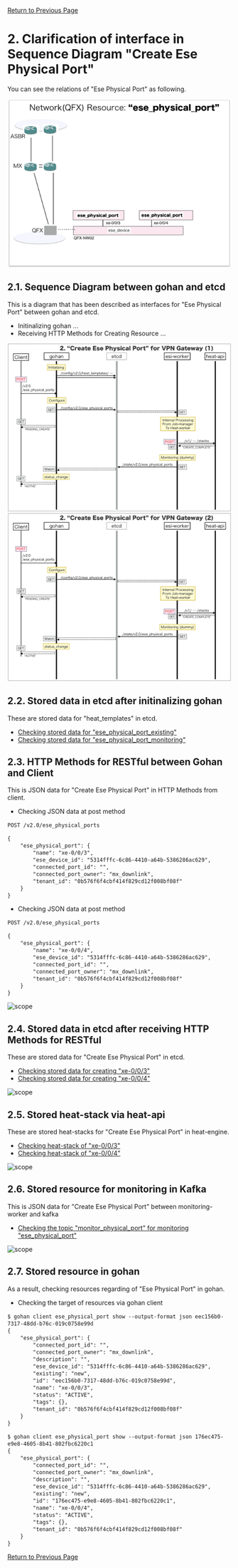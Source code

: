 [Return to Previous Page](00_vpn_gateway.md)

# 2. Clarification of interface in Sequence Diagram "Create Ese Physical Port"
You can see the relations of "Ese Physical Port" as following.

![Ese Physical Port](resource/gohan_investigate_for_vpngw.003.png)

## 2.1. Sequence Diagram between gohan and etcd
This is a diagram that has been described as interfaces for "Ese Physical Port" between gohan and etcd.

* Initinalizing gohan ...
* Receiving HTTP Methods for Creating Resource ...

![Create Ese Physical Port1](diag/ESI_Sequence_Diagram_for_VPN_Gateway.002.png)
![Create Ese Physical Port2](diag/ESI_Sequence_Diagram_for_VPN_Gateway.003.png)

## 2.2. Stored data in etcd after initinalizing gohan
These are stored data for "heat_templates" in etcd.

* [Checking stored data for "ese_physical_port_existing"](../heat_template/ese_physical_port_existing.md)
* [Checking stored data for "ese_physical_port_monitoring"](../heat_template/ese_physical_port_monitoring.md)


## 2.3. HTTP Methods for RESTful between Gohan and Client
This is JSON data for "Create Ese Physical Port" in HTTP Methods from client.

* Checking JSON data at post method
```
POST /v2.0/ese_physical_ports
```
```
{
    "ese_physical_port": {
        "name": "xe-0/0/3",
        "ese_device_id": "5314fffc-6c86-4410-a64b-5386286ac629",
        "connected_port_id": "",
        "connected_port_owner": "mx_downlink",
        "tenant_id": "0b576f6f4cbf414f829cd12f008bf08f"
    }
}
```
* Checking JSON data at post method
```
POST /v2.0/ese_physical_ports
```
```
{
    "ese_physical_port": {
        "name": "xe-0/0/4",
        "ese_device_id": "5314fffc-6c86-4410-a64b-5386286ac629",
        "connected_port_id": "",
        "connected_port_owner": "mx_downlink",
        "tenant_id": "0b576f6f4cbf414f829cd12f008bf08f"
    }
}
```
![scope](../images/esi_interface.004.png)


## 2.4. Stored data in etcd after receiving HTTP Methods for RESTful
These are stored data for "Create Ese Physical Port" in etcd.

* [Checking stored data for creating "xe-0/0/3"](stored_in_etcd/CreateEsePhysicalPort_01.md)
* [Checking stored data for creating "xe-0/0/4"](stored_in_etcd/CreateEsePhysicalPort_02.md)

![scope](../images/esi_interface.005.png)


## 2.5. Stored heat-stack via heat-api
These are stored heat-stacks for "Create Ese Physical Port" in heat-engine.

* [Checking heat-stack of "xe-0/0/3"](heat-stack/CreateEsePhysicalPort_01.md)
* [Checking heat-stack of "xe-0/0/4"](heat-stack/CreateEsePhysicalPort_02.md)

![scope](../images/esi_interface.006.png)


## 2.6. Stored resource for monitoring in Kafka
This is JSON data for "Create Ese Physical Port" between monitoring-worker and kafka

* [Checking the topic "monitor_physical_port" for monitoring "ese_physical_port"](stored_in_kafka/CreateEsePhysicalPort_01.md)

![scope](../images/esi_interface.007.png)


## 2.7. Stored resource in gohan
As a result, checking resources regarding of "Ese Physical Port" in gohan.

* Checking the target of resources via gohan client
```
$ gohan client ese_physical_port show --output-format json eec156b0-7317-48dd-b76c-019c0758e99d
{
    "ese_physical_port": {
        "connected_port_id": "",
        "connected_port_owner": "mx_downlink",
        "description": "",
        "ese_device_id": "5314fffc-6c86-4410-a64b-5386286ac629",
        "existing": "new",
        "id": "eec156b0-7317-48dd-b76c-019c0758e99d",
        "name": "xe-0/0/3",
        "status": "ACTIVE",
        "tags": {},
        "tenant_id": "0b576f6f4cbf414f829cd12f008bf08f"
    }
}
```
```
$ gohan client ese_physical_port show --output-format json 176ec475-e9e8-4605-8b41-802fbc6220c1
{
    "ese_physical_port": {
        "connected_port_id": "",
        "connected_port_owner": "mx_downlink",
        "description": "",
        "ese_device_id": "5314fffc-6c86-4410-a64b-5386286ac629",
        "existing": "new",
        "id": "176ec475-e9e8-4605-8b41-802fbc6220c1",
        "name": "xe-0/0/4",
        "status": "ACTIVE",
        "tags": {},
        "tenant_id": "0b576f6f4cbf414f829cd12f008bf08f"
    }
}
```


[Return to Previous Page](00_vpn_gateway.md)
